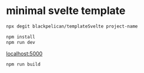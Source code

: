 # minimal svelte template

```bash
npx degit blackpelican/templateSvelte project-name
```

```bash
npm install
npm run dev
```

[localhost:5000](localhost:5000)

```bash
npm run build
```

